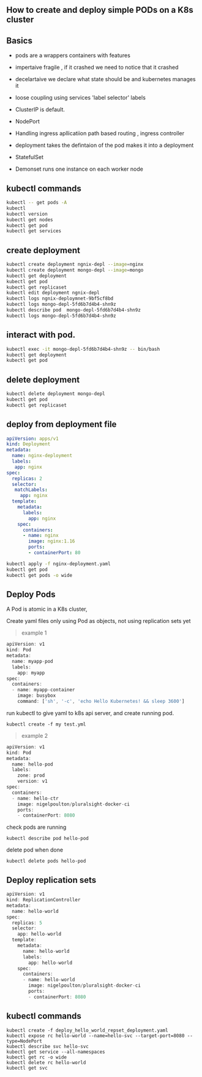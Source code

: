 ## How to create and deploy simple PODs on a K8s cluster

## Basics 

- pods are a wrappers containers with features
- impertaive fragile , if it crashed we need to notice that it crashed 
- decelartaive we declare what state should be and kubernetes manages it
- loose coupling  using services 'label selector' labels 
- ClusterIP is default. 
- NodePort 

- Handling ingress apllicatiion path based routing , ingress controller 

- deployment takes the defintaion of the pod makes it into a deployment 

- StatefulSet 

- Demonset runs one instance on each worker node









## kubectl commands
```bash
kubectl -- get pods -A
kubectl 
kubectl version
kubectl get nodes
kubectl get pod
kubectl get services
```
## create deployment
```bash
kubectl create deployment ngnix-depl --image=nginx
kubectl create deployment mongo-depl --image=mongo
kubectl get deployment
kubectl get pod
kubectl get replicaset
kubectl edit deployment ngnix-depl
kubectl logs ngnix-deploymnet-9bf5cf8bd
kubectl logs mongo-depl-5fd6b7d4b4-shn9z
kubectl describe pod  mongo-depl-5fd6b7d4b4-shn9z
kubectl logs mongo-depl-5fd6b7d4b4-shn9z
```
## interact with pod.

```bash
kubectl exec -it mongo-depl-5fd6b7d4b4-shn9z -- bin/bash
kubectl get deployment
kubectl get pod
```
## delete deployment

```bash
kubectl delete deployment mongo-depl
kubectl get pod
kubectl get replicaset
```

## deploy from deployment file

```yaml
apiVersion: apps/v1
kind: Deployment
metadata:
  name: nginx-deployment
  labels:
   app: nginx
spec:
  replicas: 2 
  selector: 
   matchLabels:
     app: nginx
  template:
    metadata:
      labels:
        app: nginx 
    spec:
      containers:
      - name: nginx
        image: nginx:1.16
        ports:
        - containerPort: 80
```


```bash
kubectl apply -f nginx-deployment.yaml
kubectl get pod
kubectl get pods -o wide
```

## Deploy Pods

A Pod is atomic in a K8s cluster,

Create yaml files only using Pod as objects, not using replication sets yet

> example 1

```javascript
apiVersion: v1
kind: Pod
metadata:
  name: myapp-pod
  labels:
    app: myapp
spec:
  containers:
  - name: myapp-container
    image: busybox
    command: ['sh', '-c', 'echo Hello Kubernetes! && sleep 3600']
```

run kubectl to give yaml to k8s api server, and create running pod.

```console
kubectl create -f my test.yml
```
> example 2

```javascript
apiVersion: v1 
kind: Pod 
metadata:
  name: hello-pod
  labels:
    zone: prod
    version: v1
spec:
  containers:
  - name: hello-ctr
    image: nigelpoulton/pluralsight-docker-ci
    ports:
    - containerPort: 8080
```
check pods are running 

```console
kubectl describe pod hello-pod
```
delete pod when done

```console
kubectl delete pods hello-pod
```

## Deploy replication sets

```javascript
apiVersion: v1
kind: ReplicationController
metadata:
  name: hello-world
spec:
  replicas: 5
  selector:
    app: hello-world
  template:
    metadata:
      name: hello-world
      labels:
        app: hello-world
    spec:
      containers:
      - name: hello-world
        image: nigelpoulton/pluralsight-docker-ci
        ports:
        - containerPort: 8080
```

## kubectl commands

```console
kubectl create -f deploy_hello_world_repset_deployment.yaml
kubectl expose rc hello-world --name=hello-svc --target-port=8080 --type=NodePort
kubectl describe svc hello-svc
kubectl get service --all-namespaces
kubectl get rc -o wide
kubectl delete rc hello-world
kubectl get svc
````



